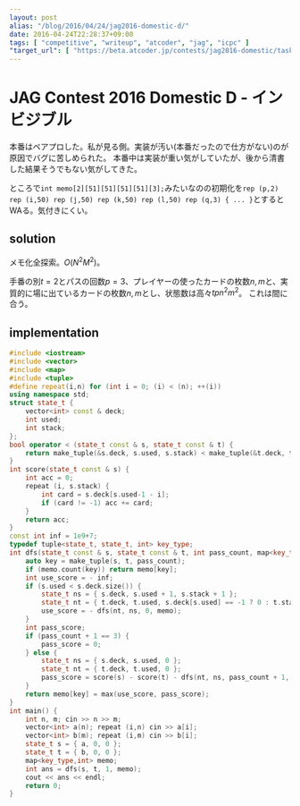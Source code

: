 ```yaml
---
layout: post
alias: "/blog/2016/04/24/jag2016-domestic-d/"
date: 2016-04-24T22:28:37+09:00
tags: [ "competitive", "writeup", "atcoder", "jag", "icpc" ]
"target_url": [ "https://beta.atcoder.jp/contests/jag2016-domestic/tasks/jag2016secretspring_d" ]
---
```


# JAG Contest 2016 Domestic D - インビジブル

本番はペアプロした。私が見る側。実装が汚い(本番だったので仕方がない)のが原因でバグに苦しめられた。
本番中は実装が重い気がしていたが、後から清書した結果そうでもない気がしてきた。

ところで`int memo[2][51][51][51][51][3];`みたいなのの初期化を`rep (p,2) rep (i,50) rep (j,50) rep (k,50) rep (l,50) rep (q,3) { ... }`とするとWAる。気付きにくい。

## solution

メモ化全探索。$O(N^2M^2)$。

手番の別$t = 2$とパスの回数$p = 3$、プレイヤーの使ったカードの枚数$n, m$と、実質的に場に出ているカードの枚数$n, m$とし、状態数は高々$tpn^2m^2$。
これは間に合う。

## implementation

``` c++
#include <iostream>
#include <vector>
#include <map>
#include <tuple>
#define repeat(i,n) for (int i = 0; (i) < (n); ++(i))
using namespace std;
struct state_t {
    vector<int> const & deck;
    int used;
    int stack;
};
bool operator < (state_t const & s, state_t const & t) {
    return make_tuple(&s.deck, s.used, s.stack) < make_tuple(&t.deck, t.used, t.stack);
}
int score(state_t const & s) {
    int acc = 0;
    repeat (i, s.stack) {
        int card = s.deck[s.used-1 - i];
        if (card != -1) acc += card;
    }
    return acc;
}
const int inf = 1e9+7;
typedef tuple<state_t, state_t, int> key_type;
int dfs(state_t const & s, state_t const & t, int pass_count, map<key_type,int> & memo) {
    auto key = make_tuple(s, t, pass_count);
    if (memo.count(key)) return memo[key];
    int use_score = - inf;
    if (s.used < s.deck.size()) {
        state_t ns = { s.deck, s.used + 1, s.stack + 1 };
        state_t nt = { t.deck, t.used, s.deck[s.used] == -1 ? 0 : t.stack };
        use_score = - dfs(nt, ns, 0, memo);
    }
    int pass_score;
    if (pass_count + 1 == 3) {
        pass_score = 0;
    } else {
        state_t ns = { s.deck, s.used, 0 };
        state_t nt = { t.deck, t.used, 0 };
        pass_score = score(s) - score(t) - dfs(nt, ns, pass_count + 1, memo);
    }
    return memo[key] = max(use_score, pass_score);
}
int main() {
    int n, m; cin >> n >> m;
    vector<int> a(n); repeat (i,n) cin >> a[i];
    vector<int> b(m); repeat (i,m) cin >> b[i];
    state_t s = { a, 0, 0 };
    state_t t = { b, 0, 0 };
    map<key_type,int> memo;
    int ans = dfs(s, t, 1, memo);
    cout << ans << endl;
    return 0;
}
```
